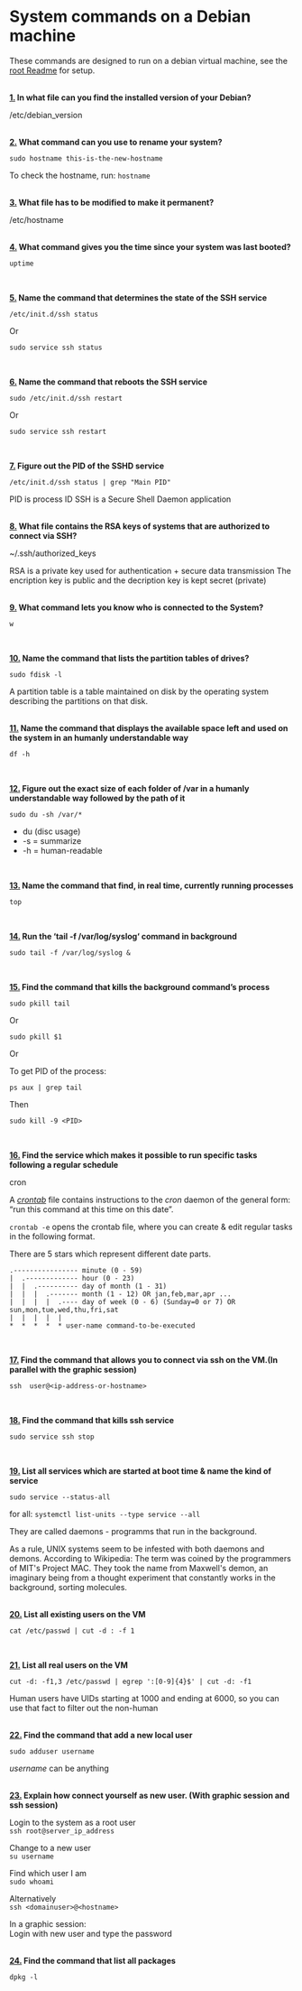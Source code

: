 # System commands on a Debian machine

These commands are designed to run on a debian virtual machine, see the [root Readme](https://github.com/dfinnis/init/blob/master/README.md) for setup.
<br>
<br>


**[1.](https://github.com/dfinnis/init/blob/master/system/01) In what file can you find the installed version of your Debian?**

/etc/debian_version
<br>
<br>


**[2.](https://github.com/dfinnis/init/blob/master/system/02) What command can you use to rename your system?**

```
sudo hostname this-is-the-new-hostname
```
To check the hostname, run: ```hostname```
<br>
<br>


**[3.](https://github.com/dfinnis/init/blob/master/system/03) What file has to be modified to make it permanent?**

/etc/hostname
<br>
<br>


**[4.](https://github.com/dfinnis/init/blob/master/system/04) What command gives you the time since your system was last booted?**

```
uptime
```
<br>


**[5.](https://github.com/dfinnis/init/blob/master/system/05) Name the command that determines the state of the SSH service**

```
/etc/init.d/ssh status
```
Or
```
sudo service ssh status
```
<br>


**[6.](https://github.com/dfinnis/init/blob/master/system/06) Name the command that reboots the SSH service**

```
sudo /etc/init.d/ssh restart
```
Or
```
sudo service ssh restart
```
<br>


**[7.](https://github.com/dfinnis/init/blob/master/system/07) Figure out the PID of the SSHD service**

```
/etc/init.d/ssh status | grep "Main PID"
```
PID is process ID
SSH is a Secure Shell Daemon application
<br>
<br>


**[8.](https://github.com/dfinnis/init/blob/master/system/08) What file contains the RSA keys of systems that are authorized to connect via SSH?**

~/.ssh/authorized_keys

RSA is a private key used for authentication +  secure data transmission
The encription key is public and the decription key is kept secret (private)
<br>
<br>


**[9.](https://github.com/dfinnis/init/blob/master/system/09) What command lets you know who is connected to the System?**

```
w
```
<br>


**[10.](https://github.com/dfinnis/init/blob/master/system/10) Name the command that lists the partition tables of drives?**

```
sudo fdisk -l
```
A partition table is a table maintained on disk by the operating system describing the partitions on that disk.
<br>
<br>


**[11.](https://github.com/dfinnis/init/blob/master/system/11) Name the command that displays the available space left and used on the system in an humanly understandable way**

```
df -h
```
<br>


**[12.](https://github.com/dfinnis/init/blob/master/system/12) Figure out the exact size of each folder of /var in a humanly understandable way followed by the path of it**

```
sudo du -sh /var/*
```
* du (disc usage) 
* -s = summarize
* -h = human-readable
<br>


**[13.](https://github.com/dfinnis/init/blob/master/system/13) Name the command that find, in real time, currently running processes**

```
top
```
<br>


**[14.](https://github.com/dfinnis/init/blob/master/system/14) Run the ‘tail -f /var/log/syslog‘ command in background**

```
sudo tail -f /var/log/syslog &
```
<br>


**[15.](https://github.com/dfinnis/init/blob/master/system/15) Find the command that kills the background command’s process**

```
sudo pkill tail
```
Or
```
sudo pkill $1
```
Or

To get PID of the process:
```
ps aux | grep tail
```
Then
```
sudo kill -9 <PID>
```
<br>


**[16.](https://github.com/dfinnis/init/blob/master/system/16) Find the service which makes it possible to run specific tasks following a regular schedule**

cron

A [*crontab*](https://www.gnu.org/software/mcron/manual/html_node/Crontab-file.html) file contains instructions to the *cron* daemon of the general form: “run this command at this time on this date”.

```crontab -e``` opens the crontab file, where you can create & edit regular tasks in the following format.

There are 5 stars which represent different date parts.
```
.---------------- minute (0 - 59)  
|  .------------- hour (0 - 23)  
|  |  .---------- day of month (1 - 31)  
|  |  |  .------- month (1 - 12) OR jan,feb,mar,apr ...  
|  |  |  |  .---- day of week (0 - 6) (Sunday=0 or 7) OR sun,mon,tue,wed,thu,fri,sat  
|  |  |  |  |  
*  *  *  *  * user-name command-to-be-executed  
```
<br>


**[17.](https://github.com/dfinnis/init/blob/master/system/17) Find the command that allows you to connect via ssh on the VM.(In parallel with the graphic session)**

```
ssh  user@<ip-address-or-hostname>
```
<br>


**[18.](https://github.com/dfinnis/init/blob/master/system/18) Find the command that kills ssh service**

```
sudo service ssh stop
```
<br>


**[19.](https://github.com/dfinnis/init/blob/master/system/19) List all services which are started at boot time & name the kind of service**

```
sudo service --status-all
```

for all: ```systemctl list-units --type service --all```

They are called daemons - programms that run in the background.

As a rule, UNIX systems seem to be infested with both daemons and demons. According to Wikipedia: The term was coined by the programmers of MIT's Project MAC. They took the name from Maxwell's demon, an imaginary being from a thought experiment that constantly works in the background, sorting molecules.
<br>
<br>


**[20.](https://github.com/dfinnis/init/blob/master/system/20) List all existing users on the VM**

```
cat /etc/passwd | cut -d : -f 1
```
<br>


**[21.](https://github.com/dfinnis/init/blob/master/system/21) List all real users on the VM**

```
cut -d: -f1,3 /etc/passwd | egrep ':[0-9]{4}$' | cut -d: -f1
```
Human users have UIDs starting at 1000 and ending at 6000, so you can use that fact to filter out the non-human
<br>
<br>

**[22.](https://github.com/dfinnis/init/blob/master/system/22) Find the command that add a new local user**

```
sudo adduser username
```
*username* can be anything
<br>
<br>


**[23.](https://github.com/dfinnis/init/blob/master/system/23) Explain how connect yourself as new user. (With graphic session and ssh session)**

Login to the system as a root user <br>
```ssh root@server_ip_address```

Change to a new user <br>
```su username```

Find which user I am <br>
```sudo whoami```

Alternatively <br>
```ssh <domainuser>@<hostname>```

In a graphic session: <br>
Login with new user and type the password
<br>
<br>


**[24.](https://github.com/dfinnis/init/blob/master/system/24) Find the command that list all packages**

```
dpkg -l
```
